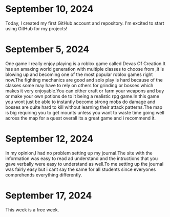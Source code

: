 # September 10, 2024

Today, I created my first GitHub account and repository. I'm excited to start using GitHub for my projects!

# September 5, 2024

One game I really enjoy playing is a roblox game called Devas Of Creation.It has an amaxing world generation with multiple classes to choose from ,it is blowing up and becoming one of the most popular roblox games right now.The fighting mechanics are good and solo play is hard because of the classes some may have to rely on others for grinding or bosses which makes it very enjoyable.You can either craft or farm your weapons and buy or make your own potions de to it being a realistic rpg game.In this game you wont just be able to instantly become strong mobs do damage and bosses are quite hard to kill without learning their attack patterns.The map is big requiring you to get mounts unless you want to waste time going well across the map for a quest overall its a great game and i recommend it.

# September 12, 2024

In my opinion,I had no problem setting up my journal.The site with the information was easy to read ad understand and the intructions that you gave verbally were easy to understand as well.To me setting up the journal was fairly easy but i cant say the same for all students since everyones comprehends everything differently.

# September 17, 2024

This week is a free week.
